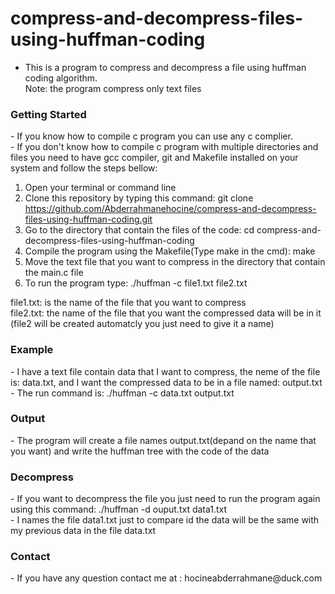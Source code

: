 # compress-and-decompress-files-using-huffman-coding

* This is a program to compress and decompress a file using huffman coding algorithm.</br>
Note: the program compress only text files</br>

<h3> Getting Started </h3>
- If you know how to compile c program you can use any c complier. </br>
- If you don't know how to compile c program with multiple directories and files you need to have gcc compiler, git and Makefile installed on your system and follow the steps bellow:</br>

1. Open your terminal or command line </br>
2. Clone this repository by typing this command: git clone https://github.com/Abderrahmanehocine/compress-and-decompress-files-using-huffman-coding.git</br>
3. Go to the directory that contain the files of the code: cd compress-and-decompress-files-using-huffman-coding</br>
4. Compile the program using the Makefile(Type make in the cmd): make</br>
5. Move the text file that you want to compress in the directory that contain the main.c file</br>
6. To run the program type: ./huffman -c file1.txt file2.txt</br>

file1.txt: is the name of the file that you want to compress</br>
file2.txt: the name of the file that you want the compressed data will be in it (file2 will be created automatcly you just need to give it a name)</br>

<h3> Example </h3>
- I have a text file contain data that I want to compress, the neme of the file is: data.txt,  and I want the compressed data to be in a file named: output.txt<br>
- The run command is: ./huffman -c data.txt output.txt</br>

<h3> Output </h3>
- The program will create a file names output.txt(depand on the name that you want) and write the huffman tree with the code of the data </br>

<h3> Decompress </h3>
- If you want to decompress the file you just need to run the program again using this command: ./huffman -d ouput.txt data1.txt</br>
- I names the file data1.txt just to compare id the data will be the same with my previous data in the file data.txt </br>

<h3> Contact </h3>
- If you have any question contact me at : hocineabderrahmane@duck.com
